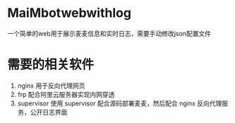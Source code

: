 # MaiMbotwebwithlog
一个简单的web用于展示麦麦信息和实时日志，需要手动修改json配置文件

# 需要的相关软件

1. nginx 用于反向代理网页
2. frp 配合阿里云服务器实现内网穿透
3. supervisor 使用 supervisor 配合源码部署麦麦，然后配合 nginx 反向代理服务，公开日志界面
